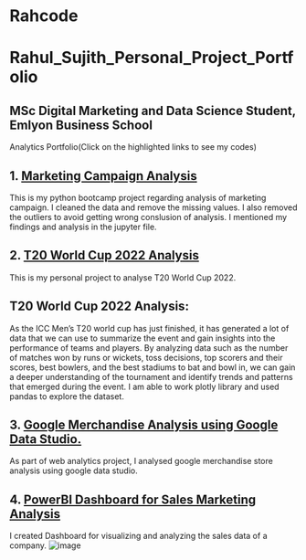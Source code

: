 # Rahcode
# Rahul_Sujith_Personal_Project_Portfolio
## MSc Digital Marketing and Data Science Student, Emlyon Business School
Analytics Portfolio(Click on the highlighted links to see my codes)
## 1. [Marketing Campaign Analysis](https://github.com/RahulSujith/Rahcode/blob/main/%20RAHUL%20SUJITH%20Marketing%20Campaign%20Data%20Analysis.ipynb)
This is my python bootcamp project regarding analysis of marketing campaign. 
I cleaned the data and remove the missing values. I also removed the outliers to avoid getting wrong conslusion of analysis.
I mentioned my findings  and analysis in the jupyter file.

## 2. [T20 World Cup 2022 Analysis](https://github.com/RahulSujith/Rahcode/blob/main/T20%20World%20Cup%202022%20Analysis.ipynb)
This is my personal project to analyse T20 World Cup 2022.
## T20 World Cup 2022 Analysis:
As the ICC Men’s T20 world cup has just finished, it has generated a lot of data that we can use to summarize 
the event and gain insights into the performance of teams and players. By analyzing data such as the number of 
matches won by runs or wickets, toss decisions, top scorers and their scores, best bowlers, and the best stadiums 
to bat and bowl in, we can gain a deeper understanding of the tournament and identify trends and patterns that emerged
during the event. 
I am able to work plotly library and used pandas to explore the dataset.

## 3. [Google Merchandise Analysis using Google Data Studio.](https://github.com/RahulSujith/Rahcode/blob/main/RahulSujithGoogleDataStudioProject.pdf)
As part of web analytics project, I analysed google merchandise store analysis using google data studio. 

## 4. [PowerBI Dashboard for Sales Marketing Analysis](https://github.com/RahulSujith/Rahcode/blob/main/salesmarketingdata.pbix)
I created Dashboard for visualizing and analyzing the sales data of a company.
![image](https://user-images.githubusercontent.com/80307235/219136354-f04e8d0f-1810-4811-9bd5-31151fd51836.png)

